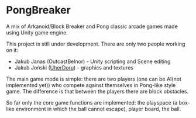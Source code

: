 # PongBreaker
A mix of Arkanoid/Block Breaker and Pong classic arcade games made using Unity game engine.

This project is still under development. There are only two people working on it:
  - Jakub Janas (OutcastBelnor) - Unity scripting and Scene editing
  - Jakub Joński ([UherDoru](https://github.com/UherDoru)) - graphics and textures
  
The main game mode is simple: there are two players (one can be AI(not implemented yet)) who compete against themselves in Pong-like style game. The difference is that between the players there are block obstacles.

So far only the core game functions are implemented: the playspace (a box-like environment in which the ball cannot escape), player board, the ball.
